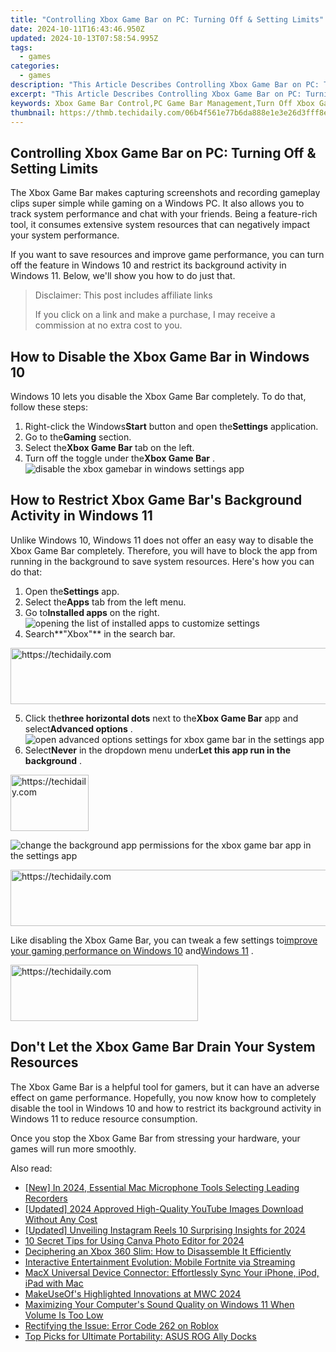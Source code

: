 ```yaml
---
title: "Controlling Xbox Game Bar on PC: Turning Off & Setting Limits"
date: 2024-10-11T16:43:46.950Z
updated: 2024-10-13T07:58:54.995Z
tags:
  - games
categories:
  - games
description: "This Article Describes Controlling Xbox Game Bar on PC: Turning Off & Setting Limits"
excerpt: "This Article Describes Controlling Xbox Game Bar on PC: Turning Off & Setting Limits"
keywords: Xbox Game Bar Control,PC Game Bar Management,Turn Off Xbox Game Bar,Set Xbox Game Limits,Stop Xbox Capture on PC,Manage Game Bar Settings,PC Xbox Game Restrictions
thumbnail: https://thmb.techidaily.com/06b4f561e77b6da888e1e3e26d3fff8eafe69267efcd4ca3c81ccca7b6840330.jpg
---
```


## Controlling Xbox Game Bar on PC: Turning Off & Setting Limits

 The Xbox Game Bar makes capturing screenshots and recording gameplay clips super simple while gaming on a Windows PC. It also allows you to track system performance and chat with your friends. Being a feature-rich tool, it consumes extensive system resources that can negatively impact your system performance.

 If you want to save resources and improve game performance, you can turn off the feature in Windows 10 and restrict its background activity in Windows 11\. Below, we'll show you how to do just that.

>  Disclaimer: This post includes affiliate links
>
>  If you click on a link and make a purchase, I may receive a commission at no extra cost to you.
>

## How to Disable the Xbox Game Bar in Windows 10

 Windows 10 lets you disable the Xbox Game Bar completely. To do that, follow these steps:

1. Right-click the Windows**Start** button and open the**Settings** application.
2. Go to the**Gaming** section.
3. Select the**Xbox Game Bar** tab on the left.
4. Turn off the toggle under the**Xbox Game Bar** .  
![disable the xbox gamebar in windows settings app](https://static1.makeuseofimages.com/wordpress/wp-content/uploads/2023/05/the-xbox-game-bar-option.jpg)

## How to Restrict Xbox Game Bar's Background Activity in Windows 11

 Unlike Windows 10, Windows 11 does not offer an easy way to disable the Xbox Game Bar completely. Therefore, you will have to block the app from running in the background to save system resources. Here's how you can do that:

1. Open the**Settings** app.
2. Select the**Apps** tab from the left menu.
3. Go to**Installed apps** on the right.  
![opening the list of installed apps to customize settings](https://static1.makeuseofimages.com/wordpress/wp-content/uploads/2023/10/opening-the-list-of-installed-apps-to-customize-settings-1.jpg)
4. Search**"Xbox"** in the search bar.

<!-- affiliate ads begin -->
<a href="https://dhgate.sjv.io/c/5597632/1186802/12108" target="_top" id="1186802">
  <img src="//a.impactradius-go.com/display-ad/12108-1186802" border="0" alt="https://techidaily.com" width="728" height="90"/>
</a>
<img height="0" width="0" src="https://dhgate.sjv.io/i/5597632/1186802/12108" style="position:absolute;visibility:hidden;" border="0" />
<!-- affiliate ads end -->

5. Click the**three horizontal dots** next to the**Xbox Game Bar** app and select**Advanced options** .  
![open advanced options settings for xbox game bar in the settings app](https://static1.makeuseofimages.com/wordpress/wp-content/uploads/2023/10/tweak-advanced-options-settings-for-xbox-game-bar-in-the-settings-app.jpg)
6. Select**Never** in the dropdown menu under**Let this app run in the background** .  

<!-- affiliate ads begin -->
<a href="https://aligracehair.sjv.io/c/5597632/2135365/19272" target="_top" id="2135365">
  <img src="//a.impactradius-go.com/display-ad/19272-2135365" border="0" alt="https://techidaily.com" width="125" height="90"/>
</a>
<img height="0" width="0" src="https://aligracehair.sjv.io/i/5597632/2135365/19272" style="position:absolute;visibility:hidden;" border="0" />
<!-- affiliate ads end -->

![change the background app permissions for the xbox game bar app in the settings app](https://static1.makeuseofimages.com/wordpress/wp-content/uploads/2023/10/change-the-background-app-permissions-for-the-xbox-game-bar-app-in-the-settings-app.jpg)

<!-- affiliate ads begin -->
<a href="https://appsumo.8odi.net/c/5597632/2043856/7443" target="_top" id="2043856">
  <img src="//a.impactradius-go.com/display-ad/7443-2043856" border="0" alt="https://techidaily.com" width="728" height="90"/>
</a>
<img height="0" width="0" src="https://appsumo.8odi.net/i/5597632/2043856/7443" style="position:absolute;visibility:hidden;" border="0" />
<!-- affiliate ads end -->

 Like disabling the Xbox Game Bar, you can tweak a few settings to[improve your gaming performance on Windows 10](https://www.makeuseof.com/tag/optimize-windows-10-gaming/) and[Windows 11](https://www.makeuseof.com/improve-gaming-experience-windows-11/) .

<!-- affiliate ads begin -->
<a href="https://25home.pxf.io/c/5597632/2148644/16836" target="_top" id="2148644">
  <img src="//a.impactradius-go.com/display-ad/16836-2148644" border="0" alt="https://techidaily.com" width="300" height="90"/>
</a>
<img height="0" width="0" src="https://25home.pxf.io/i/5597632/2148644/16836" style="position:absolute;visibility:hidden;" border="0" />
<!-- affiliate ads end -->

## Don't Let the Xbox Game Bar Drain Your System Resources

 The Xbox Game Bar is a helpful tool for gamers, but it can have an adverse effect on game performance. Hopefully, you now know how to completely disable the tool in Windows 10 and how to restrict its background activity in Windows 11 to reduce resource consumption.

 Once you stop the Xbox Game Bar from stressing your hardware, your games will run more smoothly.

<ins class="adsbygoogle"
     style="display:block"
     data-ad-format="autorelaxed"
     data-ad-client="ca-pub-7571918770474297"
     data-ad-slot="1223367746"></ins>

<ins class="adsbygoogle"
     style="display:block"
     data-ad-client="ca-pub-7571918770474297"
     data-ad-slot="8358498916"
     data-ad-format="auto"
     data-full-width-responsive="true"></ins>

<span class="atpl-alsoreadstyle">Also read:</span>
<div><ul>
<li><a href="https://digital-screen-recording.techidaily.com/new-in-2024-essential-mac-microphone-tools-selecting-leading-recorders/"><u>[New] In 2024, Essential Mac Microphone Tools Selecting Leading Recorders</u></a></li>
<li><a href="https://eaxpv-info.techidaily.com/updated-2024-approved-high-quality-youtube-images-download-without-any-cost/"><u>[Updated] 2024 Approved High-Quality YouTube Images Download Without Any Cost</u></a></li>
<li><a href="https://instagram-video-recordings.techidaily.com/updated-unveiling-instagram-reels-10-surprising-insights-for-2024/"><u>[Updated] Unveiling Instagram Reels 10 Surprising Insights for 2024</u></a></li>
<li><a href="https://article-posts.techidaily.com/10-secret-tips-for-using-canva-photo-editor-for-2024/"><u>10 Secret Tips for Using Canva Photo Editor for 2024</u></a></li>
<li><a href="https://games-able.techidaily.com/deciphering-an-xbox-360-slim-how-to-disassemble-it-efficiently/"><u>Deciphering an Xbox 360 Slim: How to Disassemble It Efficiently</u></a></li>
<li><a href="https://games-able.techidaily.com/interactive-entertainment-evolution-mobile-fortnite-via-streaming/"><u>Interactive Entertainment Evolution: Mobile Fortnite via Streaming</u></a></li>
<li><a href="https://vp-tips.techidaily.com/macx-universal-device-connector-effortlessly-sync-your-iphone-ipod-ipad-with-mac/"><u>MacX Universal Device Connector: Effortlessly Sync Your iPhone, iPod, iPad with Mac</u></a></li>
<li><a href="https://games-able.techidaily.com/makeuseofs-highlighted-innovations-at-mwc-2024/"><u>MakeUseOf's Highlighted Innovations at MWC 2024</u></a></li>
<li><a href="https://sound-issues.techidaily.com/maximizing-your-computers-sound-quality-on-windows-11-when-volume-is-too-low/"><u>Maximizing Your Computer's Sound Quality on Windows 11 When Volume Is Too Low</u></a></li>
<li><a href="https://games-able.techidaily.com/rectifying-the-issue-error-code-262-on-roblox/"><u>Rectifying the Issue: Error Code 262 on Roblox</u></a></li>
<li><a href="https://games-able.techidaily.com/top-picks-for-ultimate-portability-asus-rog-ally-docks/"><u>Top Picks for Ultimate Portability: ASUS ROG Ally Docks</u></a></li>
</ul></div>

